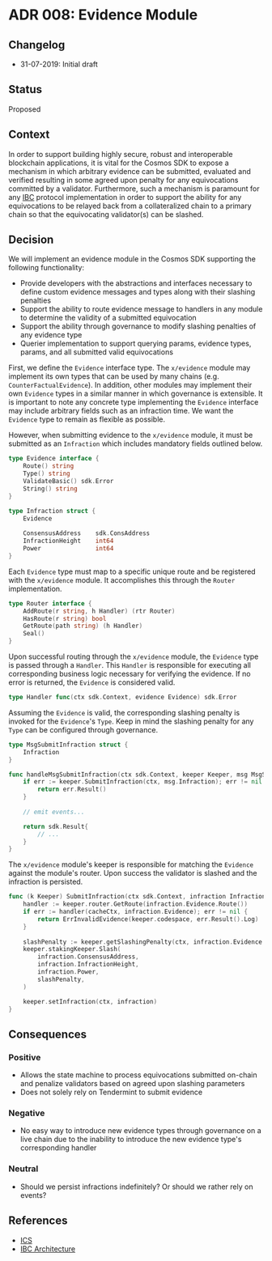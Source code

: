 # ADR 008: Evidence Module

## Changelog

- 31-07-2019: Initial draft

## Status

Proposed

## Context

In order to support building highly secure, robust and interoperable blockchain
applications, it is vital for the Cosmos SDK to expose a mechanism in which arbitrary
evidence can be submitted, evaluated and verified resulting in some agreed upon
penalty for any equivocations committed by a validator. Furthermore, such a
mechanism is paramount for any [IBC](https://github.com/cosmos/ics/blob/master/ibc/1_IBC_ARCHITECTURE.md)
protocol implementation in order to support the ability for any equivocations to
be relayed back from a collateralized chain to a primary chain so that the
equivocating validator(s) can be slashed.

## Decision

We will implement an evidence module in the Cosmos SDK supporting the following
functionality:

- Provide developers with the abstractions and interfaces necessary to define
custom evidence messages and types along with their slashing penalties
- Support the ability to route evidence message to handlers in any module to
 determine the validity of a submitted equivocation
- Support the ability through governance to modify slashing penalties of any
evidence type
- Querier implementation to support querying params, evidence types, params, and
all submitted valid equivocations

First, we define the `Evidence` interface type. The `x/evidence` module may implement
its own types that can be used by many chains (e.g. `CounterFactualEvidence`).
In addition, other modules may implement their own `Evidence` types in a similar
manner in which governance is extensible. It is important to note any concrete 
type implementing the `Evidence` interface may include arbitrary fields such as
an infraction time. We want the `Evidence` type to remain as flexible
as possible.

However, when submitting evidence to the `x/evidence` module, it must be submitted
as an `Infraction` which includes mandatory fields outlined below.
 
```go
type Evidence interface {
	Route() string
	Type() string
	ValidateBasic() sdk.Error
	String() string
}

type Infraction struct {
	Evidence
	
	ConsensusAddress    sdk.ConsAddress
	InfractionHeight    int64
	Power               int64
}
```

Each `Evidence` type must map to a specific unique route and be registered with
the `x/evidence` module. It accomplishes this through the `Router` implementation. 

```go
type Router interface {
	AddRoute(r string, h Handler) (rtr Router)
	HasRoute(r string) bool
	GetRoute(path string) (h Handler)
	Seal()
}
```

Upon successful routing through the `x/evidence` module, the `Evidence` type
is passed through a `Handler`. This `Handler` is responsible for executing all
corresponding business logic necessary for verifying the evidence. If no error
is returned, the `Evidence` is considered valid.

```go
type Handler func(ctx sdk.Context, evidence Evidence) sdk.Error
```

Assuming the `Evidence` is valid, the corresponding slashing penalty is invoked
for the `Evidence`'s `Type`. Keep in mind the slashing penalty for any `Type` can
be configured through governance.

```go
type MsgSubmitInfraction struct {
	Infraction
}

func handleMsgSubmitInfraction(ctx sdk.Context, keeper Keeper, msg MsgSubmitEvidence) sdk.Result {
	if err := keeper.SubmitInfraction(ctx, msg.Infraction); err != nil {
		return err.Result()
	}
    
	// emit events...

	return sdk.Result{ 
		// ...
	}
}
```

The `x/evidence` module's keeper is responsible for matching the `Evidence` against
the module's router. Upon success the validator is slashed and the infraction is
persisted.

```go
func (k Keeper) SubmitInfraction(ctx sdk.Context, infraction Infraction) sdk.Error {
	handler := keeper.router.GetRoute(infraction.Evidence.Route())
	if err := handler(cacheCtx, infraction.Evidence); err != nil {
    	return ErrInvalidEvidence(keeper.codespace, err.Result().Log)
    }
	
	slashPenalty := keeper.getSlashingPenalty(ctx, infraction.Evidence.Type())
	keeper.stakingKeeper.Slash(
		infraction.ConsensusAddress, 
		infraction.InfractionHeight, 
		infraction.Power, 
		slashPenalty,
	)

	keeper.setInfraction(ctx, infraction)
}
```

## Consequences

### Positive

- Allows the state machine to process equivocations submitted on-chain and penalize
validators based on agreed upon slashing parameters
- Does not solely rely on Tendermint to submit evidence

### Negative

- No easy way to introduce new evidence types through governance on a live chain
due to the inability to introduce the new evidence type's corresponding handler

### Neutral

- Should we persist infractions indefinitely? Or should we rather rely on events?

## References

- [ICS](https://github.com/cosmos/ics)
- [IBC Architecture](https://github.com/cosmos/ics/blob/master/ibc/1_IBC_ARCHITECTURE.md)

